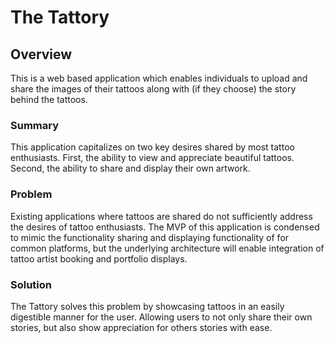 # The Tattory #

## Overview ##
This is a web based application which enables individuals to upload and share the images of their tattoos along with (if they choose) the story behind the tattoos.

### Summary ###
This application capitalizes on two key desires shared by most tattoo enthusiasts.  First, the ability to view and appreciate beautiful tattoos.  Second, the ability to share and display their own artwork.  

### Problem ###
Existing applications where tattoos are shared do not sufficiently address the desires of tattoo enthusiasts. The MVP of this application is condensed to mimic the functionality sharing and displaying functionality of for common platforms, but the underlying architecture will enable integration of tattoo artist booking and portfolio displays.  

### Solution ###
The Tattory solves this problem by showcasing tattoos in an easily digestible manner for the user.  Allowing users to not only share their own stories, but also show appreciation for others stories with ease. 
